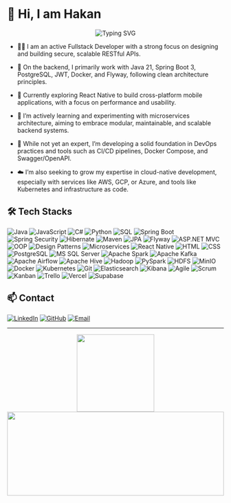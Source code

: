 # 👋 Hi, I am Hakan

<div align="center">
  <img src="https://readme-typing-svg.herokuapp.com?font=Fira+Code&pause=1000&color=2196F3&center=true&vCenter=true&width=435&lines=Full+Stack+Developer;Data+Engineer;Always+learning+new+things" alt="Typing SVG" />
</div>

- 🧑‍💻 I am an active Fullstack Developer with a strong focus on designing and building secure, scalable RESTful APIs.

- 🔧 On the backend, I primarily work with Java 21, Spring Boot 3, PostgreSQL, JWT, Docker, and Flyway, following clean architecture principles.

- 📱 Currently exploring React Native to build cross-platform mobile applications, with a focus on performance and usability.

- 🧩 I’m actively learning and experimenting with microservices architecture, aiming to embrace modular, maintainable, and scalable backend systems.

- 🚀 While not yet an expert, I’m developing a solid foundation in DevOps practices and tools such as CI/CD pipelines, Docker Compose, and Swagger/OpenAPI.

- ☁️ I’m also seeking to grow my expertise in cloud-native development, especially with services like AWS, GCP, or Azure, and tools like Kubernetes and infrastructure as code.

## 🛠️ Tech Stacks

![Java](https://img.shields.io/badge/-Java-007396?style=flat-square&logo=java&logoColor=white)
![JavaScript](https://img.shields.io/badge/-JavaScript-F7DF1E?style=flat-square&logo=javascript&logoColor=black)
![C#](https://img.shields.io/badge/-C%23-239120?style=flat-square&logo=c-sharp&logoColor=white)
![Python](https://img.shields.io/badge/-Python-3776AB?style=flat-square&logo=python&logoColor=white)
![SQL](https://img.shields.io/badge/-SQL-4479A1?style=flat-square&logo=postgresql&logoColor=white)
![Spring Boot](https://img.shields.io/badge/-Spring%20Boot-6DB33F?style=flat-square&logo=spring-boot&logoColor=white)
![Spring Security](https://img.shields.io/badge/-Spring%20Security-6DB33F?style=flat-square&logo=spring-security&logoColor=white)
![Hibernate](https://img.shields.io/badge/-Hibernate-59666C?style=flat-square&logo=hibernate&logoColor=white)
![Maven](https://img.shields.io/badge/-Maven-C71A36?style=flat-square&logo=apache-maven&logoColor=white)
![JPA](https://img.shields.io/badge/-JPA-007396?style=flat-square&logo=java&logoColor=white)
![Flyway](https://img.shields.io/badge/-Flyway-CC0200?style=flat-square&logo=flyway&logoColor=white)
![ASP.NET MVC](https://img.shields.io/badge/-ASP.NET%20MVC-512BD4?style=flat-square&logo=.net&logoColor=white)
![OOP](https://img.shields.io/badge/-OOP-007396?style=flat-square&logo=java&logoColor=white)
![Design Patterns](https://img.shields.io/badge/-Design%20Patterns-FF69B4?style=flat-square&logo=design&logoColor=white)
![Microservices](https://img.shields.io/badge/-Microservices-47A248?style=flat-square&logo=microservices&logoColor=white)
![React Native](https://img.shields.io/badge/-React%20Native-61DAFB?style=flat-square&logo=react&logoColor=black)
![HTML](https://img.shields.io/badge/-HTML5-E34F26?style=flat-square&logo=html5&logoColor=white)
![CSS](https://img.shields.io/badge/-CSS3-1572B6?style=flat-square&logo=css3&logoColor=white)
![PostgreSQL](https://img.shields.io/badge/-PostgreSQL-336791?style=flat-square&logo=postgresql&logoColor=white)
![MS SQL Server](https://img.shields.io/badge/-MS%20SQL%20Server-CC2927?style=flat-square&logo=microsoft-sql-server&logoColor=white)
![Apache Spark](https://img.shields.io/badge/-Spark-E25A1C?style=flat-square&logo=apache-spark&logoColor=white)
![Apache Kafka](https://img.shields.io/badge/-Kafka-231F20?style=flat-square&logo=apache-kafka&logoColor=white)
![Apache Airflow](https://img.shields.io/badge/-Airflow-017CEE?style=flat-square&logo=apache-airflow&logoColor=white)
![Apache Hive](https://img.shields.io/badge/-Hive-FDEE21?style=flat-square&logo=apache-hive&logoColor=black)
![Hadoop](https://img.shields.io/badge/-Hadoop-66CCFF?style=flat-square&logo=apache-hadoop&logoColor=black)
![PySpark](https://img.shields.io/badge/-PySpark-E25A1C?style=flat-square&logo=apache-spark&logoColor=white)
![HDFS](https://img.shields.io/badge/-HDFS-66CCFF?style=flat-square&logo=apache&logoColor=black)
![MinIO](https://img.shields.io/badge/-MinIO-C72E49?style=flat-square&logo=minio&logoColor=white)
![Docker](https://img.shields.io/badge/-Docker-2496ED?style=flat-square&logo=docker&logoColor=white)
![Kubernetes](https://img.shields.io/badge/-Kubernetes-326CE5?style=flat-square&logo=kubernetes&logoColor=white)
![Git](https://img.shields.io/badge/-Git-F05032?style=flat-square&logo=git&logoColor=white)
![Elasticsearch](https://img.shields.io/badge/-Elasticsearch-005571?style=flat-square&logo=elasticsearch&logoColor=white)
![Kibana](https://img.shields.io/badge/-Kibana-005571?style=flat-square&logo=kibana&logoColor=white)
![Agile](https://img.shields.io/badge/-Agile-47A248?style=flat-square&logo=agile&logoColor=white)
![Scrum](https://img.shields.io/badge/-Scrum-47A248?style=flat-square&logo=scrum&logoColor=white)
![Kanban](https://img.shields.io/badge/-Kanban-47A248?style=flat-square&logo=kanban&logoColor=white)
![Trello](https://img.shields.io/badge/-Trello-0052CC?style=flat-square&logo=trello&logoColor=white)
![Vercel](https://img.shields.io/badge/-Vercel-000000?style=flat-square&logo=vercel&logoColor=white)
![Supabase](https://img.shields.io/badge/-Supabase-3ECF8E?style=flat-square&logo=supabase&logoColor=white)


## 📫 Contact

[![LinkedIn](https://img.shields.io/badge/-LinkedIn-0A66C2?style=flat-square&logo=linkedin&logoColor=white)](https://www.linkedin.com/in/hakancankul/)
[![GitHub](https://img.shields.io/badge/-GitHub-181717?style=flat-square&logo=github&logoColor=white)](https://github.com/hakancankul)
[![Email](https://img.shields.io/badge/-Email-D14836?style=flat-square&logo=gmail&logoColor=white)](mailto:hakancankul@gmail.com)

---

<div align="center">  
  <img height="180em" src="https://github-readme-stats.vercel.app/api/top-langs/?username=hakancankul&layout=compact&langs_count=7&theme=tokyonight"/>
  <img width="100%" height="195px" src="https://github-readme-streak-stats.herokuapp.com/?user=hakancankul&theme=tokyonight&hide_border=true" />
</div>
